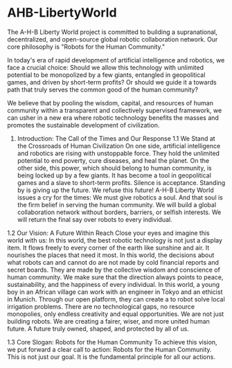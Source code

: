 # AHB-LibertyWorld
The A-H-B Liberty World project is committed to building a supranational, decentralized, and open-source global robotic collaboration network. Our core philosophy is "Robots for the Human Community." 

In today's era of rapid development of artificial intelligence and robotics, we face a crucial choice: Should we allow this technology with unlimited potential to be monopolized by a few giants, entangled in geopolitical games, and driven by short-term profits? Or should we guide it a towards path that truly serves the common good of the human community?

We believe that by pooling the wisdom, capital, and resources of human community within a transparent and collectively supervised framework, we can usher in a new era where robotic technology benefits the masses and promotes the sustainable development of civilization.

1. Introduction: The Call of the Times and Our Response
1.1 We Stand at the Crossroads of Human Civilization
On one side, artificial intelligence and robotics are rising with unstoppable force. They hold the unlimited potential to end poverty, cure diseases, and heal the planet.
On the other side, this power, which should belong to human community, is being locked up by a few giants. It has become a tool in geopolitical games and a slave to short-term profits.
Silence is acceptance. Standing by is giving up the future.
We refuse this future! A-H-B Liberty World issues a cry for the times: We must give robotics a soul. And that soul is the firm belief in serving the human community. We will build a global collaboration network without borders, barriers, or selfish interests. We will return the final say over robots to every individual.

1.2 Our Vision: A Future Within Reach
Close your eyes and imagine this world with us:
In this world, the best robotic technology is not just a display item. It flows freely to every corner of the earth like sunshine and air. It nourishes the places that need it most.
In this world, the decisions about what robots can and cannot do are not made by cold financial reports and secret boards. They are made by the collective wisdom and conscience of human community. We make sure that the direction always points to peace, sustainability, and the happiness of every individual.
In this world, a young boy in an African village can work with an engineer in Tokyo and an ethicist in Munich. Through our open platform, they can create a to robot solve local irrigation problems. There are no technological gaps, no resource monopolies, only endless creativity and equal opportunities.
We are not just building robots. We are creating a fairer, wiser, and more united human future. A future truly owned, shaped, and protected by all of us.

1.3 Core Slogan: Robots for the Human Community
To achieve this vision, we put forward a clear call to action:
Robots for the Human Community.
This is not just our goal. It is the fundamental principle for all our actions.
